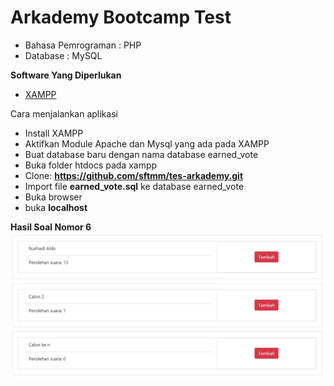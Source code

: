 # Arkademy Bootcamp Test

* Bahasa Pemrograman : PHP
* Database : MySQL

**Software Yang Diperlukan**
* [XAMPP](https://www.apachefriends.org/index.html)

Cara menjalankan aplikasi

- Install XAMPP
- Aktifkan Module Apache dan Mysql yang ada pada XAMPP
- Buat database baru dengan nama database earned_vote
- Buka folder htdocs pada xampp
- Clone: __https://github.com/sftmm/tes-arkademy.git__
- Import file __earned_vote.sql__ ke database earned_vote
- Buka browser 
- buka __localhost__

**Hasil Soal Nomor 6**
![alt text](https://github.com/sftmm/test-arkademy/blob/master/screenshot.JPG)
